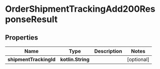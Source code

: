 
# OrderShipmentTrackingAdd200ResponseResult

## Properties
| Name | Type | Description | Notes |
| ------------ | ------------- | ------------- | ------------- |
| **shipmentTrackingId** | **kotlin.String** |  |  [optional] |



